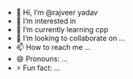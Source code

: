 - 👋 Hi, I’m @rajveer yadav
- 👀 I’m interested in 
- 🌱 I’m currently learning cpp
- 💞️ I’m looking to collaborate on ...
- 📫 How to reach me ...
- 😄 Pronouns: ...
- ⚡ Fun fact: ...

<!---
rjvr-ydv016/rjvr-ydv016 is a ✨ special ✨ repository because its `README.md` (this file) appears on your GitHub profile.
You can click the Preview link to take a look at your changes.
--->

